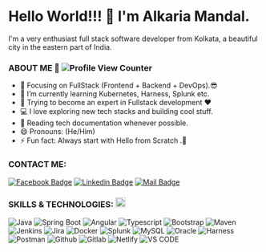 # Hello World!!! 👋  I'm Alkaria Mandal. 
 
I'm a very enthusiast full stack software developer from Kolkata, a beautiful city in the eastern part of India.


### ABOUT ME 🙋‍  ![Profile View Counter](https://komarev.com/ghpvc/?username=alkaria999&color=brightgreen)
- 🔭 Focusing on FullStack (Frontend + Backend + DevOps).😎
- 🌱 I’m currently learning Kubernetes, Harness, Splunk etc.
- 💬 Trying to become an expert in Fullstack development ❤
- 💻 I love exploring new tech stacks and building cool stuff.
- 📰 Reading tech documentation whenever possible.
- 😄 Pronouns: (He/Him)
- ⚡ Fun fact: Always start with Hello from Scratch .🤣

### CONTACT ME:

[![Facebook Badge](https://img.shields.io/badge/Facebook-1877F2?style=for-the-badge&logo=facebook&logoColor=white)](https://www.facebook.com/profile.php?id=100087281281029)
[![Linkedin Badge](https://img.shields.io/badge/LinkedIn-0077B5?style=for-the-badge&logo=linkedin&logoColor=white)](https://www.linkedin.com/in/alkaria-mandal/) 
[![Mail Badge](https://img.shields.io/badge/Gmail-D14836?style=for-the-badge&logo=gmail&logoColor=white)](mailto:alkaria.mca40@gmail.com)

### SKILLS & TECHNOLOGIES: <img src = "https://media2.giphy.com/media/QssGEmpkyEOhBCb7e1/giphy.gif?cid=ecf05e47a0n3gi1bfqntqmob8g9aid1oyj2wr3ds3mg700bl&rid=giphy.gif" width = 20px>
<span><img alt="Java" src="https://img.shields.io/badge/Java-ED8B00?style=for-the-badge&logo=openjdk&logoColor=white" ></span>
<span><img alt="Spring Boot" src="https://img.shields.io/badge/SpringBoot-6DB33F?style=for-the-badge&logo=Spring&logoColor=white"></span>
<span><img alt="Angular" src="https://img.shields.io/badge/Angular-DD0031?style=for-the-badge&logo=angular&logoColor=white"></span>
<span><img alt="Typescript" src="https://img.shields.io/badge/TypeScript-007ACC?style=for-the-badge&logo=typescript&logoColor=white"></span>
<span><img alt="Bootstrap" src="https://img.shields.io/badge/Bootstrap-563D7C?style=for-the-badge&logo=bootstrap&logoColor=white"></span>
<span><img alt="Maven" src="https://img.shields.io/badge/Angular-DD0031?style=for-the-badge&logo=angular&logoColor=white"></span>
<span><img alt="Jenkins" src="https://img.shields.io/badge/Jenkins-D24939?style=for-the-badge&logo=Jenkins&logoColor=white"></span>
<span><img alt="Jira" src="https://img.shields.io/badge/Jira-0052CC?style=for-the-badge&logo=Jira&logoColor=white"></span>
<span><img alt="Docker" src="https://img.shields.io/badge/Docker-0CC1F3?style=for-the-badge&logo=docker&logoColor=white"></span>
<span><img alt="Splunk" src="https://img.shields.io/badge/Angular-DD0031?style=for-the-badge&logo=angular&logoColor=white"></span>
<span><img alt="MySQL" src="https://img.shields.io/badge/MySQL-005C84?style=for-the-badge&logo=mysql&logoColor=white"></span>
<span><img alt="Oracle" src="https://img.shields.io/badge/Oracle-F80000?style=for-the-badge&logo=Oracle&logoColor=white"></span>
<span><img alt="Harness" src="https://img.shields.io/badge/Angular-DD0031?style=for-the-badge&logo=angular&logoColor=white"></span>
<span><img alt="Postman" src="https://img.shields.io/badge/Postman-f7f7f7?style=for-the-badge&logo=Postman&logoColor=#ef5b25"></span>
<span><img alt="Github" src="https://img.shields.io/badge/GitHub-100000?style=for-the-badge&logo=github&logoColor=white"></span>
<span><img alt="Gitlab" src="https://img.shields.io/badge/GitLab-330F63?style=for-the-badge&logo=gitlab&logoColor=white"></span>
<span><img alt="Netlify" src="https://img.shields.io/badge/Netlify-00C7B7?style=for-the-badge&logo=netlify&logoColor=white"></span>
<span><img alt="VS CODE" src="https://img.shields.io/badge/VisualStudio-2C2B30?style=for-the-badge&logo=VisualStudioCode&logoColor=007ACC"></span>
